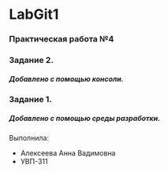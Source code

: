 # LabGit1
### Практическая работа №4
### Задание 2.
##### Добавлено с помощью консоли.

### Задание 1.
##### Добавлено с помощью среды разработки.
Выполнила:
* Алексеева Анна Вадимовна
* УВП-311